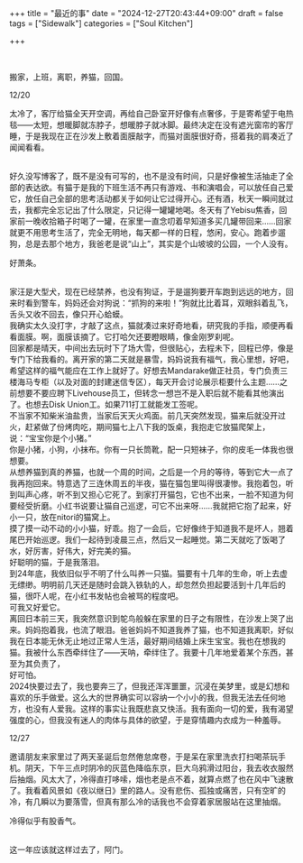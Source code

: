 +++
title = "最近的事"
date = "2024-12-27T20:43:44+09:00"
draft = false
tags = ["Sidewalk"]
categories = ["Soul Kitchen"]

+++

<br>




搬家，上班，离职，养猫，回国。
<br>


12/20
<br>


太冷了，客厅给猫全天开空调，再给自己卧室开好像有点奢侈，于是寄希望于电热毯——太短，想暖脚就冻脖子，想暖脖子就冰脚。最终决定在没有遮光窗帘的客厅睡，于是我现在正在沙发上敷着面膜敲字，而猫对面膜很好奇，搭着我的肩凑近了闻闻看看。

<br>
好久没写博客了，既不是没有可写的，也不是没有时间，只是好像被生活抽走了全部的表达欲。有猫于是我的下班生活不再只有游戏、书和演唱会，可以放任自己爱它，放任自己全部的思考活动都关于如何让它过得开心。还有酒，秋天一瞬间就过去，我都完全忘记出了什么限定，只记得一罐罐地喝。冬天有了Yebisu焦香，回家前一晚收拾箱子时喝了一罐，在家里一直念叨着早知道多买几罐带回来……回家就更不用思考生活了，完全无明地，每天都一样的日程，悠闲，安心。跑着步遛狗，总是去那个地方，我爸老是说“山上”，其实是个山坡坡的公园，一个人没有。

好萧条。

<br>
家汪是大型犬，现在已经禁养，也没有狗证，于是遛狗要开车跑到远远的地方，回来时看到警车，妈妈还会对狗说：“抓狗的来啦！”狗就比比着耳，双眼斜着乱飞，舌头又收不回去，像只开心蛤蟆。

<br>
我确实太久没打字，才敲了这点，猫就凑过来好奇地看，研究我的手指，顺便再看看面膜。啊，面膜该摘了。它打哈欠还要瞪眼睛，像金刚罗刹呢。

<br>
回家都是晴天，中间出去玩时下了场大雪，但很贴心，去程未下，回程已停，像是专门下给我看的。离开家的第二天就是暴雪，妈妈说我有福气，我心里想，好吧，希望这样的福气能应在工作上就好了。好想去Mandarake做正社员，专门负责三楼海马专柜（以及对面的封建迷信专区），每天开会讨论展示柜要什么主题……之前想要不要应聘下Livehouse员工，但转念一想岂不是入职后就不能看其他演出了。也想去Disk Union工。如果711打工就能发工签呢。

<br>
不当家不知柴米油盐贵，当家后天天火鸡面。前几天突然发现，猫来后就没开过火，赶紧做了份烤肉吃，期间猫七上八下我的饭桌，我抱走它放猫爬架上，说：“宝宝你是个小猪。”

<br>
你是小猪，小狗，小抹布。你有一只长筒靴，配一只短袜子，你的皮毛一体我也很想要。

<br>
从想养猫到真的养猫，也就一个周的时间，之后是一个月的等待，等到它大一点了我再抱回来。特意选了三连休周五的半夜，猫在猫包里叫得很凄惨。我抱着包，听到叫声心疼，听不到又担心它死了。到家打开猫包，它也不出来，一脸不知道为何要经受折磨。小红书说要让猫自己巡逻，可它不出来呀……我就把它抱了起来，好小一只，放在nitori的猫窝上。

<br>
摸了摸一动不动的小小猫，好乖。抱了一会后，它好像终于知道我不是坏人，翘着尾巴开始巡逻。我们一起待到凌晨三点，然后又一起睡觉。第二天就吃了饭喝了水，好厉害，好伟大，好完美的猫。

<br>
好聪明的猫，于是我落泪。

<br>
到24年底，我依旧似乎不明了什么叫养一只猫。猫要有十几年的生命，听上去虚无缥缈。明明前几天还是随时会跳入铁轨的人，却忽然负担起要活到十几年后的猫，很吓人呢，在小红书发帖也会被骂的程度吧。

<br>
可我又好爱它。

<br>
离回日本前三天，我突然意识到鸵鸟般躲在家里的日子之有限性，在沙发上哭了出来。妈妈抱着我，也流了眼泪。爸爸妈妈不知道我养了猫，也不知道我离职，好似我在日本能无休无止地过正常人生活，最好期间结婚上床生宝宝。我也在想我的猫。我被什么东西牵绊住了——天呐，牵绊住了。我要十几年地爱着某个东西，甚至为其负责了，

<br>
好可怕。

<br>
2024快要过去了，我也要奔三了，但我还浑浑噩噩，沉浸在美梦里，或是幻想和喜欢的乐手做爱。这么大的世界确实可以容纳一个小小的我，但我无法去任何地方，也没有人爱我。这样的事实让我既悲哀又快活。我有面向一切的爱，我有渴望强度的心，但我没有迷人的肉体与具体的欲望，于是穿情趣内衣成为一种羞辱。

<br>


12/27
<br>


邀请朋友来家里过了两天圣诞后忽然倦怠席卷，于是呆在家里洗衣打扫喝茶玩手机。阴天，下午三点时阴冷的灰蓝色降临东京，巨大乌鸦滑过阳台，我去收衣服然后抽烟。风太大了，冷得直打哆嗦，烟也老是点不着，就算点燃了也在风中飞速散了。我看着风景如《夜以继日》里的路人。没有悲伤、孤独或痛苦，只有空旷的冷，有几瞬以为要落雪，但真有那么冷的话我也不会穿着家居服站在这里抽烟。
<br>

冷得似乎有股香气。

<br>
这一年应该就这样过去了，阿门。
